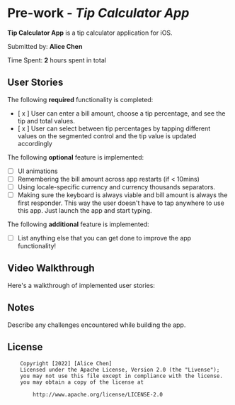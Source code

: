 # Pre-work - *Tip Calculator App*

**Tip Calculator App** is a tip calculator application for iOS. 

Submitted by: **Alice Chen**

Time Spent: **2** hours spent in total

## User Stories

The following **required** functionality is completed: 

* [ x ] User can enter a bill amount, choose a tip percentage, and see the tip and total values. 
* [ x ] User can select between tip percentages by tapping different values on the segmented control and the tip value is updated accordingly

The following **optional** feature is implemented: 

* [ ] UI animations
* [ ] Remembering the bill amount across app restarts (if < 10mins)
* [ ] Using locale-specific currency and currency thousands separators. 
* [ ] Making sure the keyboard is always viable and bill amount is always the first responder. This way the user doesn't have to tap anywhere to use this app. Just launch the app and start typing. 

The following **additional** feature is implemented: 

- [ ] List anything else that you can get done to improve the app functionality!
 
 ## Video Walkthrough
 
 Here's a walkthrough of implemented user stories: 
 
 ## Notes
 
 Describe any challenges encountered while building the app. 
 
 ## License 
 
        Copyright [2022] [Alice Chen]
        Licensed under the Apache License, Version 2.0 (the "Livense");
        you may not use this file except in compliance with the license. 
        you may obtain a copy of the license at 
        
            http://www.apache.org/license/LICENSE-2.0
            
